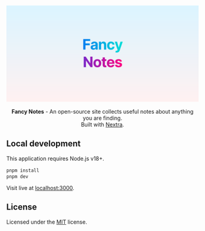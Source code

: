![banner](./public/og.svg)

<p align="center">
  <b>Fancy Notes</b> - An open-source site collects useful notes about anything you are finding.</br>
  Built with <a href="https://nextra.site">Nextra</a>.
</p>

## Local development

This application requires Node.js v18+.

```
pnpm install
pnpm dev
```

Visit live at [localhost:3000](http://localhost:3000).

## License

Licensed under the [MIT](LICENSE) license.
